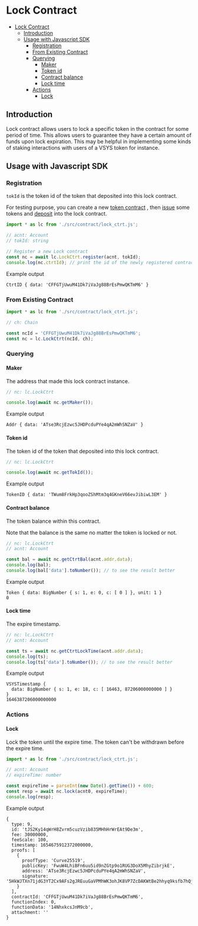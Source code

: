 # Lock Contract

- [Lock Contract](#lock-contract)
  - [Introduction](#introduction)
  - [Usage with Javascript SDK](#usage-with-javascript-sdk)
    - [Registration](#registration)
    - [From Existing Contract](#from-existing-contract)
    - [Querying](#querying)
      - [Maker](#maker)
      - [Token id](#token-id)
      - [Contract balance](#contract-balance)
      - [Lock time](#lock-time)
    - [Actions](#actions)
      - [Lock](#lock)

## Introduction

Lock contract allows users to lock a specific token in the contract for some period of time. This allows users to guarantee they have a certain amount of funds upon lock expiration. This may be helpful in implementing some kinds of staking interactions with users of a VSYS token for instance.

## Usage with Javascript SDK

### Registration

`tokId` is the token id of the token that deposited into this lock contract.

For testing purpose, you can create a new [token contract]() , then [issue]() some tokens and [deposit]() into the lock contract.

```javascript
import * as lc from './src/contract/lock_ctrt.js';

// acnt: Account
// tokId: string

// Register a new Lock contract
const nc = await lc.LockCtrt.register(acnt, tokId);
console.log(nc.ctrtId); // print the id of the newly registered contract
```

Example output

```
CtrtID { data: 'CFFGTjUwuM41Dk7iVaJg88BrEsPmwQKTmM6' }
```

### From Existing Contract

```javascript
import * as lc from './src/contract/lock_ctrt.js';

// ch: Chain

const ncId = 'CFFGTjUwuM41Dk7iVaJg88BrEsPmwQKTmM6';
const nc = lc.LockCtrt(ncId, ch);
```

### Querying

#### Maker

The address that made this lock contract instance.

```javascript
// nc: lc.LockCtrt

console.log(await nc.getMaker());
```

Example output

```
Addr { data: 'ATse3RcjEzwc5JHDPcduPYe4qA2mWhSNZaV' }
```

#### Token id

The token id of the token that deposited into this lock contract.

```javascript
// nc: lc.LockCtrt

console.log(await nc.getTokId());
```

Example output

```
TokenID { data: 'TWum8FrkHp3qooZShMtm3q4GKneV66evJibiwL3EM' }
```

#### Contract balance

The token balance within this contract.

Note that the balance is the same no matter the token is locked or not.

```javascript
// nc: lc.LockCtrt
// acnt: Account

const bal = await nc.getCtrtBal(acnt.addr.data);
console.log(bal);
console.log(bal['data'].toNumber()); // to see the result better
```

Example output

```
Token { data: BigNumber { s: 1, e: 0, c: [ 0 ] }, unit: 1 }
0
```

#### Lock time

The expire timestamp.

```javascript
// nc: lc.LockCtrt
// acnt: Account

const ts = await nc.getCtrtLockTime(acnt.addr.data);
console.log(ts);
console.log(ts['data'].toNumber()); // to see the result better
```

Example output

```
VSYSTimestamp {
  data: BigNumber { s: 1, e: 18, c: [ 16463, 87206000000000 ] }
}
1646387206000000000
```

### Actions

#### Lock

Lock the token until the expire time. The token can't be withdrawn before the expire time.

```javascript
import * as lc from './src/contract/lock_ctrt.js';

// acnt: Account
// expireTime: number

const expireTime = parseInt(new Date().getTime()) + 600;
const resp = await nc.lock(acnt0, expireTime);
console.log(resp);
```

Example output

```
{
  type: 9,
  id: 'tJS2Ky14qWrH8Zvrm5cuzVzib835MHhHrWrEAt9De3m',
  fee: 30000000,
  feeScale: 100,
  timestamp: 1654675912372000000,
  proofs: [
    {
      proofType: 'Curve25519',
      publicKey: 'FwuW4LhiBFn6uu5id9nZGtp9o1RUG3DoX5MhyZibrjkE',
      address: 'ATse3RcjEzwc5JHDPcduPYe4qA2mWhSNZaV',
      signature: '5HkWJTXn71jdG3YT2Cx9AFs2gJREuuGaVPMhWK3ohJK8VP7ZcDAKWtBe2hhyq9ksfb7hQjfizePKEBG68oiRcaWz'
    }
  ],
  contractId: 'CFFGTjUwuM41Dk7iVaJg88BrEsPmwQKTmM6',
  functionIndex: 0,
  functionData: '14NhxkcsJnM9cb',
  attachment: ''
}
```
